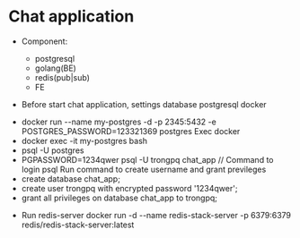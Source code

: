 # Chat application
- Component:
    + postgresql
    + golang(BE)
    + redis(pub|sub)
    + FE

- Before start chat application, settings database postgresql docker
+ docker run --name my-postgres -d -p 2345:5432 -e POSTGRES_PASSWORD=123321369 postgres 
Exec docker
+ docker exec -it my-postgres bash
+ psql -U postgres
+ PGPASSWORD=1234qwer psql -U trongpq chat_app // Command to login psql 
Run command to create username and grant previleges 
+ create database chat_app;
+ create user trongpq with encrypted password '1234qwer';
+ grant all privileges on database chat_app to trongpq;

- Run redis-server
docker run -d --name redis-stack-server -p 6379:6379 redis/redis-stack-server:latest